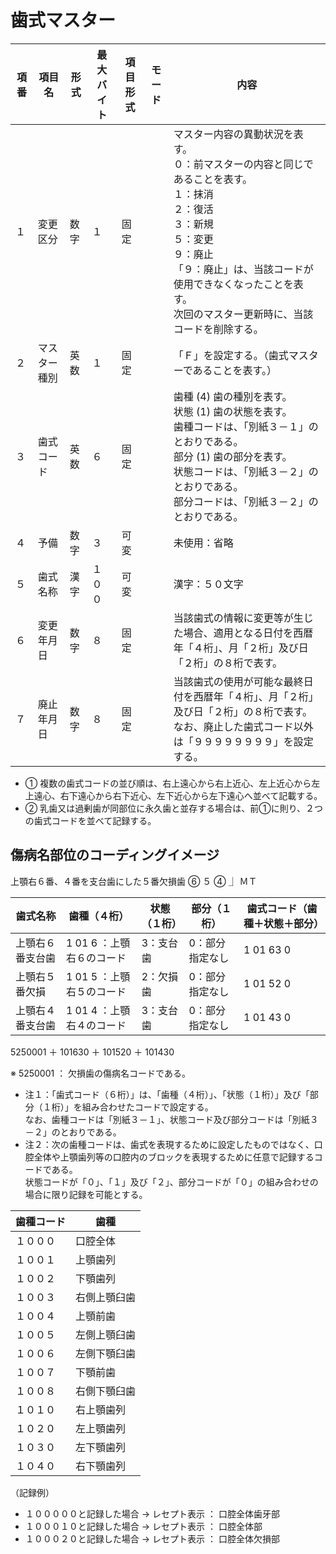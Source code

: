 # 歯式マスター

| 項番 | 項目名 | 形式 | 最大バイト | 項目形式 | モード | 内容 |
|---|---|---|---|---|---|---|
| １ | 変更区分 | 数字 | １ | 固定 | | マスター内容の異動状況を表す。<br>０：前マスターの内容と同じであることを表す。<br>１：抹消<br>２：復活<br>３：新規<br>５：変更<br>９：廃止<br>「９：廃止」は、当該コードが使用できなくなったことを表す。<br>次回のマスター更新時に、当該コードを削除する。 |
| ２ | マスター種別 | 英数 | １ | 固定 | | 「Ｆ」を設定する。（歯式マスターであることを表す。） |
| ３ | 歯式コード | 英数 | ６ | 固定 | | 歯種 (4) 歯の種別を表す。<br>状態 (1) 歯の状態を表す。<br>歯種コードは、「別紙３－１」のとおりである。<br>部分 (1) 歯の部分を表す。<br>状態コードは、「別紙３－２」のとおりである。<br>部分コードは、「別紙３－２」のとおりである。 |
| ４ | 予備 | 数字 | ３ | 可変 | | 未使用：省略 |
| ５ | 歯式名称 | 漢字 | １００ | 可変 | | 漢字：５０文字 |
| ６ | 変更年月日 | 数字 | ８ | 固定 | | 当該歯式の情報に変更等が生じた場合、適用となる日付を西暦年「４桁」、月「２桁」及び日「２桁」の８桁で表す。 |
| ７ | 廃止年月日 | 数字 | ８ | 固定 | | 当該歯式の使用が可能な最終日付を西暦年「４桁」、月「２桁」及び日「２桁」の８桁で表す。<br>なお、廃止した歯式コード以外は「９９９９９９９９」を設定する。 |

*   ① 複数の歯式コードの並び順は、右上遠心から右上近心、左上近心から左上遠心、右下遠心から右下近心、左下近心から左下遠心へ並べて記載する。
*   ② 乳歯又は過剰歯が同部位に永久歯と並存する場合は、前①に則り、２つの歯式コードを並べて記録する。

## 傷病名部位のコーディングイメージ

上顎右６番、４番を支台歯にした５番欠損歯 ⑥ ５ ④ ⏌ ＭＴ

| 歯式名称 | 歯種（４桁） | 状態（１桁） | 部分（１桁） | 歯式コード（歯種＋状態＋部分） |
|---|---|---|---|---|
| 上顎右６番支台歯 | 1 01 6 ：上顎右６のコード | 3：支台歯 | 0：部分指定なし | 1 01 63 0 |
| 上顎右５番欠損 | 1 01 5 ：上顎右５のコード | 2：欠損歯 | 0：部分指定なし | 1 01 52 0 |
| 上顎右４番支台歯 | 1 01 4 ：上顎右４のコード | 3：支台歯 | 0：部分指定なし | 1 01 43 0 |

5250001 ＋ 101630 ＋ 101520 ＋ 101430

※ 5250001 ： 欠損歯の傷病名コードである。

*   注１：「歯式コード（６桁）」は、「歯種（４桁）」、「状態（１桁）」及び「部分（１桁）」を組み合わせたコードで設定する。<br>なお、歯種コードは「別紙３－１」、状態コード及び部分コードは「別紙３－２」のとおりである。
*   注２：次の歯種コードは、歯式を表現するために設定したものではなく、口腔全体や上顎歯列等の口腔内のブロックを表現するために任意で記録するコードである。<br>状態コードが「０」、「１」及び「２」、部分コードが「０」の組み合わせの場合に限り記録を可能とする。

| 歯種コード | 歯種 |
|---|---|
| １０００ | 口腔全体 |
| １００１ | 上顎歯列 |
| １００２ | 下顎歯列 |
| １００３ | 右側上顎臼歯 |
| １００４ | 上顎前歯 |
| １００５ | 左側上顎臼歯 |
| １００６ | 左側下顎臼歯 |
| １００７ | 下顎前歯 |
| １００８ | 右側下顎臼歯 |
| １０１０ | 右上顎歯列 |
| １０２０ | 左上顎歯列 |
| １０３０ | 左下顎歯列 |
| １０４０ | 右下顎歯列 |

（記録例）

*   １０００００と記録した場合 → レセプト表示 ： 口腔全体歯牙部
*   １０００１０と記録した場合 → レセプト表示 ： 口腔全体部
*   １０００２０と記録した場合 → レセプト表示 ： 口腔全体欠損部